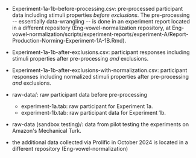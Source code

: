 - Experiment-1a-1b-before-processing.csv: pre-processed participant data including stimuli properties *before exclusions*. The pre-processing -- essentially data-wrangling -- is done in an experiment report located in a different repository (Eng-vowel-normalization repository, at Eng-vowel-normalization/scripts/experiment-reports/experiment-A/Report-Production-Norming-Experiment-1A-1B.Rmd).
- Experiment-1a-1b-after-exclusions.csv: participant responses including stimuli properties after pre-processing *and* exclusions.
- Experiment-1a-1b-after-exclusions-with-normalization.csv: participant responses including normalized stimuli properties after pre-processing *and* exclusions.
- raw-data/: raw participant data before pre-processing
  - experiment-1a.tab: raw participant for Experiment 1a.
  - experiment-1b.tab: raw participant data for Experiment 1b.
- raw-data (sandbox testing)/: data from pilot testing the experiments on Amazon's Mechanical Turk.

- the additional data collected via Prolific in October 2024 is located in a different repository (Eng-vowel-normalization)

